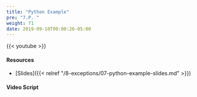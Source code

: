 ```yaml
---
title: "Python Example"
pre: "7.P. "
weight: 71
date: 2019-09-10T00:00:26-05:00
---
```


{{< youtube  >}}

#### Resources

* [Slides]({{< relref "/8-exceptions/07-python-example-slides.md" >}})

#### Video Script
